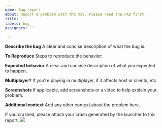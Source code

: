 ```yaml
---
name: Bug report
about: Report a problem with the mod. Please read the FAQ first!
title: ''
labels: bug
assignees: ''

---
```


<!-- Please read the FAQ first at https://github.com/budak7273/ArmorModules/blob/master/README.md#faq---please-read-if-you-have-an-issue
before leaving a bug report, and please check that said issue is not already listed.
-->


**Describe the bug**
A clear and concise description of what the bug is.

**To Reproduce**
Steps to reproduce the behavior:

**Expected behavior**
A clear and concise description of what you expected to happen.

**Multiplayer?**
If you're playing in multiplayer, if it affects host or clients, etc.

**Screenshots**
If applicable, add screenshots or a video to help explain your problem.

**Additional context**
Add any other context about the problem here.

If you crashed, please attach your crash generated by the launcher to this report.
![](https://cdn.discordapp.com/attachments/555782140533407764/738104443849015387/unknown.png)
